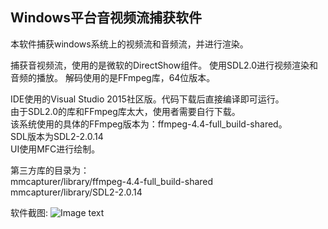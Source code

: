 ## Windows平台音视频流捕获软件
本软件捕获windows系统上的视频流和音频流，并进行渲染。

捕获音视频流，使用的是微软的DirectShow组件。
使用SDL2.0进行视频渲染和音频的播放。
解码使用的是FFmpeg库，64位版本。

IDE使用的Visual Studio 2015社区版。代码下载后直接编译即可运行。  
由于SDL2.0的库和FFmpeg库太大，使用者需要自行下载。  
该系统使用的具体的FFmpeg版本为：ffmpeg-4.4-full_build-shared。  
SDL版本为SDL2-2.0.14  
UI使用MFC进行绘制。

第三方库的目录为：  
mmcapturer/library/ffmpeg-4.4-full_build-shared  
mmcapturer/library/SDL2-2.0.14

软件截图:
![Image text](https://gitee.com/videoaudioer/mmcapturer/raw/master/screenshot/screenshot.png)